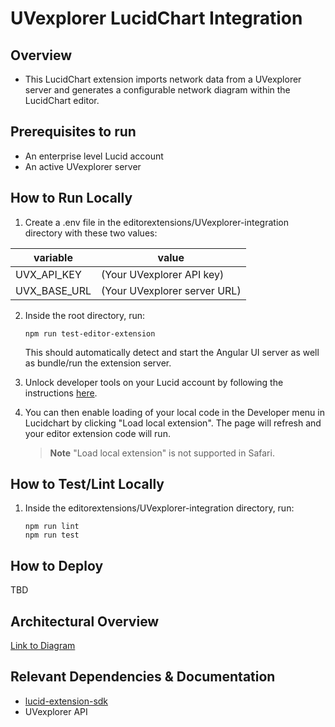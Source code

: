 # UVexplorer LucidChart Integration

## Overview
- This LucidChart extension imports network data from a UVexplorer server and generates a configurable network diagram within the LucidChart editor. 

## Prerequisites to run
- An enterprise level Lucid account
- An active UVexplorer server

## How to Run Locally
1. Create a .env file in the editorextensions/UVexplorer-integration directory with these two values:

| variable          | value                        |
|-------------------|------------------------------|
| UVX_API_KEY       | (Your UVexplorer API key)    |
| UVX_BASE_URL      | (Your UVexplorer server URL) |

2. Inside the root directory, run:
   ```shell
   npm run test-editor-extension
   ```
   This should automatically detect and start the Angular UI server as well as bundle/run the extension server.


3. Unlock developer tools on your Lucid account by following the instructions [here](https://developer.lucid.co/guides/#unlocking-developer-tools).


4. You can then enable loading of your local code in the Developer menu in Lucidchart by clicking "Load local extension". The page will refresh and your editor extension code will run.
   > **Note**
   > "Load local extension" is not supported in Safari.

## How to Test/Lint Locally

1. Inside the editorextensions/UVexplorer-integration directory, run:
   ```shell
   npm run lint
   npm run test
   ```

## How to Deploy
   TBD

## Architectural Overview
[Link to Diagram](https://lucid.app/lucidchart/c9caa411-c85a-41bd-961e-63756b18271d/edit?invitationId=inv_8606bdfe-aec2-41dd-a096-781a7a78c1aa&page=0_0#)

## Relevant Dependencies & Documentation
 - [lucid-extension-sdk](https://www.npmjs.com/package/lucid-extension-sdk)
 - UVexplorer API
